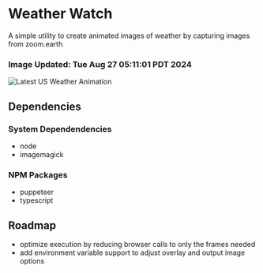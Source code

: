 # Weather Watch

A simple utility to create animated images of weather by capturing images from zoom.earth

### Image Updated: Tue Aug 27 05:11:01 PDT 2024

![Latest US Weather Animation](animations/2024-08-27.webp)

## Dependencies
### System Dependendencies
* node
* imagemagick
### NPM Packages
* puppeteer
* typescript

## Roadmap
* optimize execution by reducing browser calls to only the frames needed
* add environment variable support to adjust overlay and output image options

